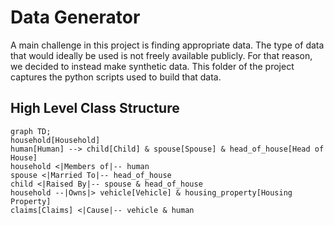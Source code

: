 # Data Generator

A main challenge in this project is finding appropriate data. The type of data that would ideally be used is not freely available publicly. For that reason, we decided to instead make synthetic data. This folder of the project captures the python scripts used to build that data.

## High Level Class Structure

```mermaid
graph TD;
household[Household]
human[Human] --> child[Child] & spouse[Spouse] & head_of_house[Head of House]
household <|Members of|-- human
spouse <|Married To|-- head_of_house
child <|Raised By|-- spouse & head_of_house
household --|Owns|> vehicle[Vehicle] & housing_property[Housing Property]
claims[Claims] <|Cause|-- vehicle & human

```